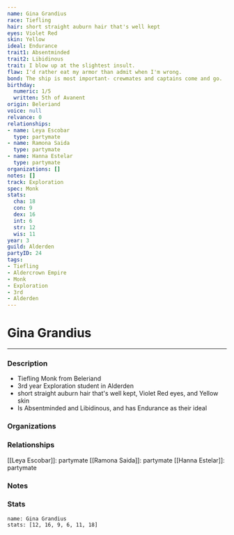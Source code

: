```yaml
---
name: Gina Grandius
race: Tiefling
hair: short straight auburn hair that's well kept
eyes: Violet Red
skin: Yellow
ideal: Endurance
trait1: Absentminded
trait2: Libidinous
trait: I blow up at the slightest insult.
flaw: I'd rather eat my armor than admit when I'm wrong.
bond: The ship is most important- crewmates and captains come and go.
birthday:
  numeric: 1/5
  written: 5th of Avanent
origin: Beleriand
voice: null
relvance: 0
relationships:
- name: Leya Escobar
  type: partymate
- name: Ramona Saida
  type: partymate
- name: Hanna Estelar
  type: partymate
organizations: []
notes: []
track: Exploration
spec: Monk
stats:
  cha: 18
  con: 9
  dex: 16
  int: 6
  str: 12
  wis: 11
year: 3
guild: Alderden
partyID: 24
tags:
- Tiefling
- Aldercrown Empire
- Monk
- Exploration
- 3rd
- Alderden
---
```

# Gina Grandius
---
### Description
- Tiefling Monk from Beleriand
- 3rd year Exploration student in Alderden
- short straight auburn hair that's well kept, Violet Red eyes, and Yellow skin
- Is Absentminded and Libidinous, and has Endurance as their ideal

### Organizations

### Relationships
[[Leya Escobar]]: partymate
[[Ramona Saida]]: partymate
[[Hanna Estelar]]: partymate

### Notes

### Stats
```statblock
name: Gina Grandius
stats: [12, 16, 9, 6, 11, 18]
```